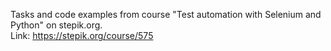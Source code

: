 Tasks and code examples from course "Test automation with Selenium and Python" on stepik.org.  
Link: https://stepik.org/course/575